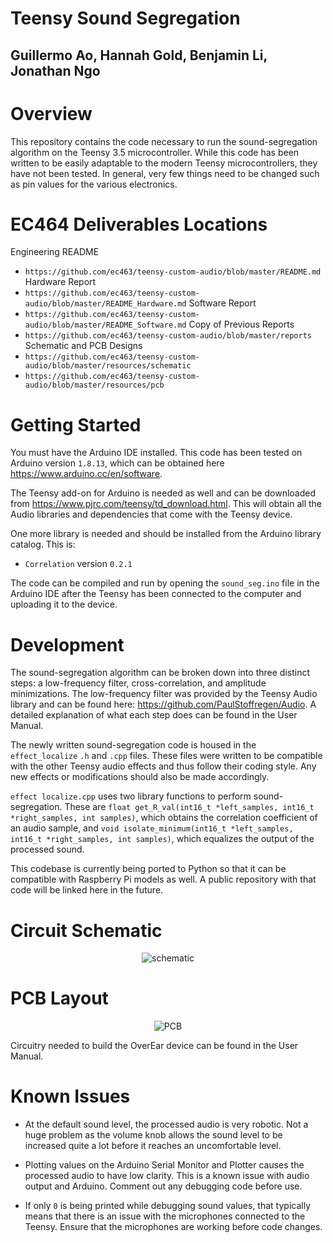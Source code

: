 # Teensy Sound Segregation
## Guillermo Ao, Hannah Gold, Benjamin Li, Jonathan Ngo

# Overview
This repository contains the code necessary to run the sound-segregation algorithm on the Teensy 3.5 microcontroller. While this code has been written to be easily adaptable to the modern Teensy microcontrollers, they have not been tested. In general, very few things need to be changed such as pin values for the various electronics.

# EC464 Deliverables Locations
Engineering README
 - ```https://github.com/ec463/teensy-custom-audio/blob/master/README.md```
 Hardware Report
 - ```https://github.com/ec463/teensy-custom-audio/blob/master/README_Hardware.md```
Software Report
 - ```https://github.com/ec463/teensy-custom-audio/blob/master/README_Software.md```
Copy of Previous Reports
 - ```https://github.com/ec463/teensy-custom-audio/blob/master/reports```
Schematic and PCB Designs
 - ```https://github.com/ec463/teensy-custom-audio/blob/master/resources/schematic```
 - ```https://github.com/ec463/teensy-custom-audio/blob/master/resources/pcb```

# Getting Started

You must have the Arduino IDE installed. This code has been tested on Arduino version ```1.8.13```, which can be obtained here https://www.arduino.cc/en/software.

The Teensy add-on for Arduino is needed as well and can be downloaded from https://www.pjrc.com/teensy/td_download.html. This will obtain all the Audio libraries and dependencies that come with the Teensy device.

One more library is needed and should be installed from the Arduino library catalog. This is:
 - ```Correlation``` version  ```0.2.1```

The code can be compiled and run by opening the ```sound_seg.ino``` file in the Arduino IDE after the Teensy has been connected to the computer and uploading it to the device.

# Development
The sound-segregation algorithm can be broken down into three distinct steps: a low-frequency filter, cross-correlation, and amplitude minimizations. The low-frequency filter was provided by the Teensy Audio library and can be found here: https://github.com/PaulStoffregen/Audio. A detailed explanation of what each step does can be found in the User Manual.

The newly written sound-segregation code is housed in the ```effect_localize``` ```.h``` and ```.cpp``` files. These files were written to be compatible with the other Teensy audio effects and thus follow their coding style. Any new effects or modifications should also be made accordingly.

```effect localize.cpp``` uses two library functions to perform sound-segregation. These are ```float get_R_val(int16_t *left_samples, int16_t *right_samples, int samples)```, which obtains the correlation coefficient of an audio sample, and ```void isolate_minimum(int16_t *left_samples, int16_t *right_samples, int samples)```, which equalizes the output of the processed sound.

This codebase is currently being ported to Python so that it can be compatible with Raspberry Pi models as well. A public repository with that code will be linked here in the future.

# Circuit Schematic
<p align="center">
   <img src="https://github.com/ec463/teensy-custom-audio/blob/master/resources/schematic/overear_schematic.png" alt="schematic"/>
</p>

# PCB Layout
<p align="center">
   <img src="https://github.com/ec463/teensy-custom-audio/blob/master/resources/pcb/overear_pcb.png" alt="PCB"/>
</p>
Circuitry needed to build the OverEar device can be found in the User Manual.

# Known Issues
 - At the default sound level, the processed audio is very robotic. Not a huge problem as the volume knob allows the sound level to be increased quite a lot before it reaches an uncomfortable level.

 - Plotting values on the Arduino Serial Monitor and Plotter causes the processed audio to have low clarity. This is a known issue with audio output and Arduino. Comment out any debugging code before use.

 - If only ```0``` is being printed while debugging sound values, that typically means that there is an issue with the microphones connected to the Teensy. Ensure that the microphones are working before code changes.